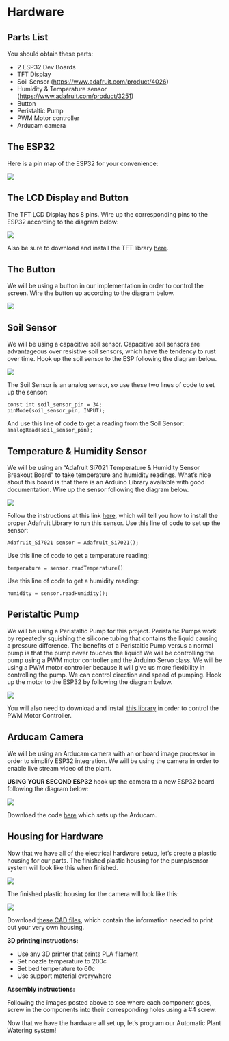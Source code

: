 # Hardware

## Parts List
You should obtain these parts:
* 2 ESP32 Dev Boards
* TFT Display
* Soil Sensor (https://www.adafruit.com/product/4026)
* Humidity & Temperature sensor (https://www.adafruit.com/product/3251)
* Button
* Peristaltic Pump
* PWM Motor controller
* Arducam camera

## The ESP32

Here is a pin map of the ESP32 for your convenience:


![](https://lh5.googleusercontent.com/qAmrR2Ei7PKazafn09lWFvVZTpWsNjda-pTQ6aDTH2lGReFuTPXM7X1w78oUcHD-Q0xafxjLPKZQ1HF2uj7QHUXv24fXu3ET8ETCt-1cQGuiPiDZWEtvg5dFE0yhmURmDDTZ1_Ou)


## The LCD Display and Button

The TFT LCD Display has 8 pins. Wire up the corresponding pins to the ESP32 according to the diagram below:

![](https://lh5.googleusercontent.com/1Dj3H1oCBy4AFDwDNaJgbFJAkkVIfSu-5kxkiqXNhfUd0eI1DpHbYSZz-SPvLL8b6NjwTDkJPrkux3zo5sl3NhFb2SkehQgQ7CzwDNyOccFyaHOSNXyeWLN7VB86nhVRO6YNbWq7)

Also be sure to download and install the TFT library [here](https://www.dropbox.com/s/y7ru5lovpjhtl69/TFT_eSPI-1.1.3.zip?dl=0).


## The Button

We will be using a button in our implementation in order to control the screen. Wire the button up according to the diagram below.

![](https://lh3.googleusercontent.com/_9cbtrcHR8Jhq8KWqpEOSVd20IwmUdtoAWJv6EI_iHOE7Ki39U6e8K6NoQJ_E2A1qNtSqXhNAugH1bEOv5G32BFNcvy7ZNi5WzEGup2RzobPSFlESUMnUvIVaY6TGcg4EDUaXh_Z)

## Soil Sensor

We will be using a capacitive soil sensor. Capacitive soil sensors are advantageous over
resistive soil sensors, which have the tendency to rust over time. Hook up the soil sensor
to the ESP following the diagram below.

![](https://lh4.googleusercontent.com/0yd2EaSkP3m3grm9iJwOEj51YaRpW6kvj3MdNB3M4F6w6senclsGJQkHsxzQl3hPwtbj7d9MpIkC4wKva-IGTyp4IeSYHyGdExY2wfMuthO_huCZ9QRRYLnAh3f2pNTNzSZyR_Yp)

The Soil Sensor is an analog sensor, so use these two lines of code to set up the sensor:

    const int soil_sensor_pin = 34;
    pinMode(soil_sensor_pin, INPUT);
And use this line of code to get a reading from the Soil Sensor:
    ```analogRead(soil_sensor_pin);```

## Temperature & Humidity Sensor

We will be using an “Adafruit Si7021 Temperature & Humidity Sensor Breakout Board”
to take temperature and humidity readings. What’s nice about this board is that there is
an Arduino Library available with good documentation. Wire up the sensor following
the diagram below.

![](https://lh5.googleusercontent.com/44y9yG-flYEgVRL-VQ_Zubh96V_OK4h7nyqfnn59kJkIeAsNC0tWjgUbfB-3D4tgA3zKv4szCVs5BzPNwjwnZB0eVOclTV0iyVk-wNRieVRyZoJioB7CnV9VWCQQztB8IWLHr2sQ)

Follow the instructions at this link [here](https://learn.adafruit.com/adafruit-si7021-temperature-plus-humidity-sensor/arduino-code), which will tell you how to install the proper Adafruit Library to run this sensor.
Use this line of code to set up the sensor:

    Adafruit_Si7021 sensor = Adafruit_Si7021();

Use this line of code to get a temperature reading:

    temperature = sensor.readTemperature()

Use this line of code to get a humidity reading:

    humidity = sensor.readHumidity();

## Peristaltic Pump

We will be using a Peristaltic Pump for this project. Peristaltic Pumps work by repeatedly squishing the silicone tubing that contains the liquid causing a pressure difference. The benefits of a Peristaltic Pump versus a normal pump is that the pump never touches the liquid! We will be controlling the pump using a PWM motor controller and the Arduino Servo class. We will be using a PWM motor controller because it will give us more flexibility in controlling the pump. We can control direction and speed of pumping. Hook up the motor to the ESP32 by following the diagram below.

![](https://lh5.googleusercontent.com/qvRysY7_4rd-PccqLp6DT0GXbmrCrZ_ycg_aJB4fBPI65mmWn4e8-DDTx4EbNCBsG_sJQPNYaiil_keq-o4bUxEOcT4D0Zl1CR5fU6qVxvRyH6uCdqNNcgaY1aVFT8APQC8Y1Im6)


You will also need to download and install [this library](https://www.dropbox.com/s/nysbgvylb8cj504/ESP32-Arduino-Servo-Library-master.zip?dl=0) in order to control the PWM Motor Controller.

## Arducam Camera

We will be using an Arducam camera with an onboard image processor in order to simplify ESP32 integration. We will be using the camera in order to enable live stream video of the plant.

**USING YOUR SECOND ESP32** hook up the camera to a new ESP32 board following the diagram below:

![](https://lh5.googleusercontent.com/QYquaUBbhvlGyjDWmc8fI9xE00uHm79CSDGBOOR7F2uESamQP2B_GoEOPKFJvCVaMN5dxqg-pk5PfZgwGpWrecKpP_pb4x_VRu2b3U7hsbujJOkT2TJqoQ24Cnk2gxRDb2RB3znx)


Download the code [here](https://github.com/ArduCAM/ArduCAM_ESP32S_UNO) which sets up the Arducam.

## Housing for Hardware
Now that we have all of the electrical hardware setup, let’s create a plastic housing for our parts. The finished plastic housing for the pump/sensor system will look like this when finished.

![](https://lh5.googleusercontent.com/Dc8AVAg6cqw6UREaqepX30KAmID9N7HAO8bZvcYjixS4_CGZqkHx7ljnWNJTy3NNHQimdI9_7K_6EcJXsM8ZHF5WsuL9N8JQ8o1zFR50k-pKZnbzAxFvA5Ke6hNVwwbC-EBkNiwb)

The finished plastic housing for the camera will look like this:

![](https://lh4.googleusercontent.com/q8qNNVr0G00gTDhxUZBzV3O9CfmpWtv38BZyj_cUvP-zhAWkNMAH9fcdh_2q5O_dvA3OTJpTx5Lu62WUqbDMQRrLh_QVpHnNPTMzLg6wJLAcZpNLySuL1G98hIj8wLRJih4jylj9)

Download [these CAD files](https://www.dropbox.com/sh/ace51x2jgkwtft2/AACu94Qn-kIl7UbCrq-tejFma?dl=0), which contain the information needed to print out your very own housing.

**3D printing instructions:**

* Use any 3D printer that prints PLA filament
* Set nozzle temperature to 200c
* Set bed temperature to 60c
* Use support material everywhere

**Assembly instructions:**

Following the images posted above to see where each component goes, screw in the
components into their corresponding holes using a #4 screw.

Now that we have the hardware all set up, let’s program our Automatic Plant Watering system!
